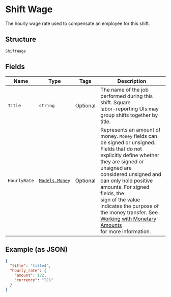 
# Shift Wage

The hourly wage rate used to compensate an employee for this shift.

## Structure

`ShiftWage`

## Fields

| Name | Type | Tags | Description |
|  --- | --- | --- | --- |
| `Title` | `string` | Optional | The name of the job performed during this shift. Square<br>labor-reporting UIs may group shifts together by title. |
| `HourlyRate` | [`Models.Money`](/doc/models/money.md) | Optional | Represents an amount of money. `Money` fields can be signed or unsigned.<br>Fields that do not explicitly define whether they are signed or unsigned are<br>considered unsigned and can only hold positive amounts. For signed fields, the<br>sign of the value indicates the purpose of the money transfer. See<br>[Working with Monetary Amounts](https://developer.squareup.com/docs/build-basics/working-with-monetary-amounts)<br>for more information. |

## Example (as JSON)

```json
{
  "title": "title4",
  "hourly_rate": {
    "amount": 172,
    "currency": "TJS"
  }
}
```


